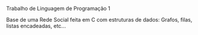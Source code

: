 
Trabalho de Linguagem de Programação 1

Base de uma Rede Social feita em C com estruturas de dados: Grafos, filas, listas encadeadas, etc...

